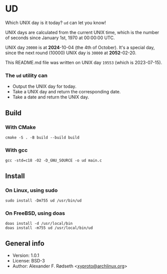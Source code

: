 # UD

Which UNIX day is it today? `ud` can let you know!

UNIX days are calculated from the current UNIX time, which is the number of seconds since January 1st, 1970 at 00:00:00 UTC.

UNIX day `20000` is at **2024**-10-04 (the 4th of October). It's a special day, since the next round (10000) UNIX day is `30000` at **2052**-02-20.

This README.md file was written on UNIX day `19553` (which is 2023-07-15).

### The `ud` utility can

* Output the UNIX day for today.
* Take a UNIX day and return the corresponding date.
* Take a date and return the UNIX day.

## Build

### With CMake

    cmake -S . -B build --build build

### With gcc

    gcc -std=c18 -O2 -D_GNU_SOURCE -o ud main.c

## Install

### On Linux, using sudo

    sudo install -Dm755 ud /usr/bin/ud

### On FreeBSD, using doas

    doas install -d /usr/local/bin
    doas install -m755 ud /usr/local/bin/ud

## General info

* Version: 1.0.1
* License: BSD-3
* Author: Alexander F. Rødseth &lt;xyproto@archlinux.org&gt;
